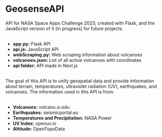 # GeosenseAPI
API for NASA Space Apps Challenge 2023, created with Flask, and the JavaScript version of it (in progress) for future projects.
<ul><br>
  <li> <strong>app.py:</strong> Flask API</li>
  <li> <strong>api.js:</strong> JavaScript API</li>
  <li> <strong>webScraping.py:</strong> Web scraping information about volcanoes</li>
  <li> <strong>volcanoes.json:</strong> List of all active volcanoes with coordinates</li>
  <li> <strong>api folder:</strong> API made in Next.js</li>
</ul> <br>
The goal of this API is to unify geospatial data and provide information about terrain, temperatures, ultraviolet radiation (UV), earthquakes, and volcanoes. The information used in this API is from:
<ul><br>
  <li> <strong>Volcanoes:</strong> volcano.si.edu</li>
  <li> <strong>Earthquakes:</strong> seismicportal.eu</li>
  <li> <strong>Temperatures and Precipitation:</strong> NASA Power</li>
  <li> <strong>UV Index:</strong> openuv.io</li>
  <li> <strong>Altitude:</strong> OpenTopoData</li>
</ul> <br>

